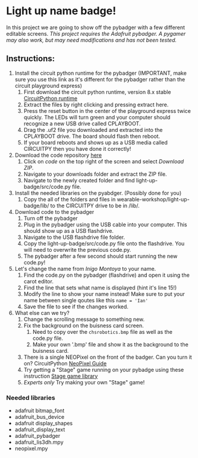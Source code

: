 # Light up name badge!

In this project we are going to show off the pybadger with a few different editable screens.
*This project requires the Adafruit pybadger. A pygamer may also work, but may need modifications and has not been tested.*

## Instructions:

1. Install the circuit python runtime for the pybadger (IMPORTANT, make sure you use this link as it's different for the pybadger rather than the circuit playground express)
    1. First download the circuit python runtime, version 8.x stable [CircuitPython runtime](https://circuitpython.org/board/pybadge/)
    2. Extract the files by right clicking and pressing extract here.
    3. Press the reset button in the center of the playground express twice quickly. The LEDs will turn green and your computer should recognize a new USB drive called CPLAYBOOT.
    4. Drag the .uf2 file you downloaded and extracted into the CPLAYBOOT drive. The board should flash then reboot.
    5. If your board reboots and shows up as a USB media called CIRCUITPY then you have done it correctly!
2. Download the code repository [here](https://github.com/Team997Coders/wearable-workshop)
    1. Click on *code* on the top right of the screen and select *Download ZIP*.
    2. Navigate to your downloads folder and extract the ZIP file.
    3. Navigate to the newly created folder and find light-up-badge/src/code.py file.
3. Install the needed libraries on the pyabdger. (Possibly done for you)
    1. Copy the all of the folders and files in wearable-workshop/light-up-badge/lib/ to the CIRCUITPY drive to be in /lib/.
3. Download code to the pybadger
    1. Turn off the pybadger
    2. Plug in the pybadger using the USB cable into your computer. This should show up as a USB flashdrive.
    3. Navigate to the USB flashdrive file folder.
    3. Copy the light-up-badge/src/code.py file onto the flashdrive. You will need to overwrite the previous code.py.
    4. The pybadger after a few second should start running the new code.py!
4. Let's change the name from *Inigo Montoya* to your name.
    1. Find the code.py on the pybadger (flashdrive) and open it using the carot editor.
    2. Find the line that sets what name is displayed (hint it's line 15!)
    3. Modify the line to show your name instead! Make sure to put your name between single qoutes like this ```name = 'Ian'```
    4. Save the file to see if the changes worked.
5. What else can we try?
    1. Change the scrolling message to something new.
    2. Fix the background on the buisness card screen.
        1. Need to copy over the ```chsrobotics.bmp``` file as well as the code.py file.
        2. Make your own '.bmp' file and show it as the background to the buisness card.
    3. There is a single NEOPixel on the front of the badger. Can you turn it on? CircuitPython [NeoPixel Guide](https://learn.adafruit.com/circuitpython-essentials/circuitpython-neopixel)
    4. Try getting a "Stage" game running on your pybadge using these instruction [Stage game library](https://learn.adafruit.com/circuitpython-stage-game-library/overview)
    5. *Experts only* Try making your own "Stage" game!

### Needed libraries

* adafruit bitmap_font
* adafruit_bus_device
* adafruit display_shapes
* adafruit_display_text
* adafruit_pybadger
* adafruit_lis3dh.mpy
* neopixel.mpy
